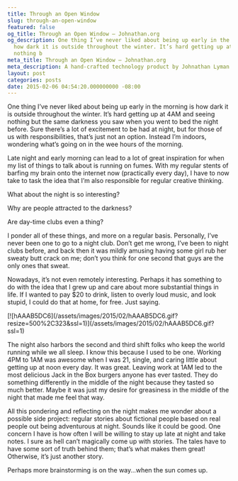 ```yaml
---
title: Through an Open Window
slug: through-an-open-window
featured: false
og_title: Through an Open Window – Johnathan.org
og_description: One thing I’ve never liked about being up early in the morning is
  how dark it is outside throughout the winter. It’s hard getting up at 4AM and seeing
  nothing b
meta_title: Through an Open Window – Johnathan.org
meta_description: A hand-crafted technology product by Johnathan Lyman
layout: post
categories: posts
date: 2015-02-06 04:54:20.000000000 -08:00
---
```


One thing I’ve never liked about being up early in the morning is how dark it is outside throughout the winter. It’s hard getting up at 4AM and seeing nothing but the same darkness you saw when you went to bed the night before. Sure there’s a lot of excitement to be had at night, but for those of us with responsibilities, that’s just not an option. Instead I’m indoors, wondering what’s going on in the wee hours of the morning.

Late night and early morning can lead to a lot of great inspiration for when my list of things to talk about is running on fumes. With my regular stents of barfing my brain onto the internet now (practically every day), I have to now take to task the idea that I’m also responsible for regular creative thinking.

What about the night is so interesting?

Why are people attracted to the darkness?

Are day-time clubs even a thing?

I ponder all of these things, and more on a regular basis. Personally, I’ve never been one to go to a night club. Don’t get me wrong, I’ve been to night clubs before, and back then it was mildly amusing having some girl rub her sweaty butt crack on me; don’t you think for one second that guys are the only ones that sweat.

Nowadays, it’s not even remotely interesting. Perhaps it has something to do with the idea that I grew up and care about more substantial things in life. If I wanted to pay $20 to drink, listen to overly loud music, and look stupid, I could do that at home, for free. Just saying.

<!--kg-card-begin: html-->[![hAAAB5DC6](/assets/images/2015/02/hAAAB5DC6.gif?resize=500%2C323&ssl=1)](/assets/images/2015/02/hAAAB5DC6.gif?ssl=1)<!--kg-card-end: html-->

The night also harbors the second and third shift folks who keep the world running while we all sleep. I know this because I used to be one. Working 4PM to 1AM was awesome when I was 21, single, and caring little about getting up at noon every day. It was great. Leaving work at 1AM led to the most delicious Jack in the Box burgers anyone has ever tasted. They do something differently in the middle of the night because they tasted so much better. Maybe it was just my desire for greasiness in the middle of the night that made me feel that way.

All this pondering and reflecting on the night makes me wonder about a possible side project: regular stories about fictional people based on real people out being adventurous at night. Sounds like it could be good. One concern I have is how often I will be willing to stay up late at night and take notes. I sure as hell can’t magically come up with stories. The tales have to have some sort of truth behind them; that’s what makes them great! Otherwise, it’s just another story.

Perhaps more brainstorming is on the way…when the sun comes up.

